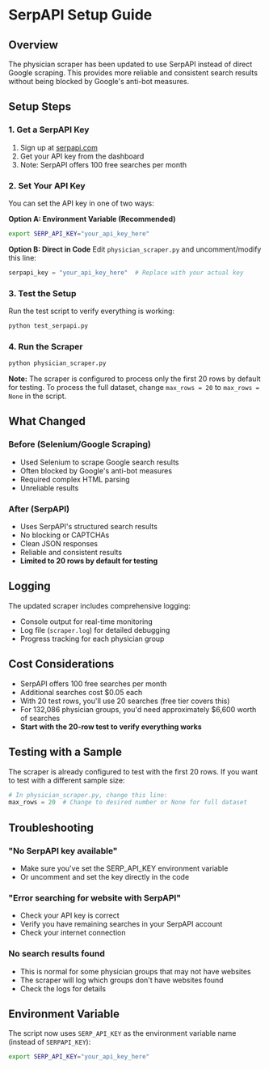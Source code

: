# SerpAPI Setup Guide

## Overview
The physician scraper has been updated to use SerpAPI instead of direct Google scraping. This provides more reliable and consistent search results without being blocked by Google's anti-bot measures.

## Setup Steps

### 1. Get a SerpAPI Key
1. Sign up at [serpapi.com](https://serpapi.com/)
2. Get your API key from the dashboard
3. Note: SerpAPI offers 100 free searches per month

### 2. Set Your API Key
You can set the API key in one of two ways:

**Option A: Environment Variable (Recommended)**
```bash
export SERP_API_KEY="your_api_key_here"
```

**Option B: Direct in Code**
Edit `physician_scraper.py` and uncomment/modify this line:
```python
serpapi_key = "your_api_key_here"  # Replace with your actual key
```

### 3. Test the Setup
Run the test script to verify everything is working:
```bash
python test_serpapi.py
```

### 4. Run the Scraper
```bash
python physician_scraper.py
```

**Note:** The scraper is configured to process only the first 20 rows by default for testing. To process the full dataset, change `max_rows = 20` to `max_rows = None` in the script.

## What Changed

### Before (Selenium/Google Scraping)
- Used Selenium to scrape Google search results
- Often blocked by Google's anti-bot measures
- Required complex HTML parsing
- Unreliable results

### After (SerpAPI)
- Uses SerpAPI's structured search results
- No blocking or CAPTCHAs
- Clean JSON responses
- Reliable and consistent results
- **Limited to 20 rows by default for testing**

## Logging
The updated scraper includes comprehensive logging:
- Console output for real-time monitoring
- Log file (`scraper.log`) for detailed debugging
- Progress tracking for each physician group

## Cost Considerations
- SerpAPI offers 100 free searches per month
- Additional searches cost $0.05 each
- With 20 test rows, you'll use 20 searches (free tier covers this)
- For 132,086 physician groups, you'd need approximately $6,600 worth of searches
- **Start with the 20-row test to verify everything works**

## Testing with a Sample
The scraper is already configured to test with the first 20 rows. If you want to test with a different sample size:

```python
# In physician_scraper.py, change this line:
max_rows = 20  # Change to desired number or None for full dataset
```

## Troubleshooting

### "No SerpAPI key available"
- Make sure you've set the SERP_API_KEY environment variable
- Or uncomment and set the key directly in the code

### "Error searching for website with SerpAPI"
- Check your API key is correct
- Verify you have remaining searches in your SerpAPI account
- Check your internet connection

### No search results found
- This is normal for some physician groups that may not have websites
- The scraper will log which groups don't have websites found
- Check the logs for details

## Environment Variable
The script now uses `SERP_API_KEY` as the environment variable name (instead of `SERPAPI_KEY`):
```bash
export SERP_API_KEY="your_api_key_here"
``` 